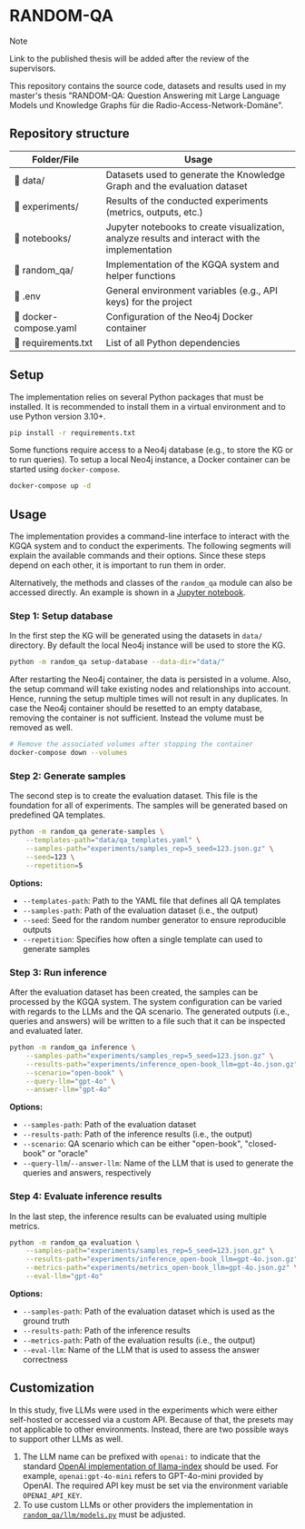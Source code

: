 # RANDOM-QA

> [!NOTE]  
> Link to the published thesis will be added after the review of the supervisors.

This repository contains the source code, datasets and results used in my master's thesis "RANDOM-QA: Question Answering mit Large Language Models und Knowledge Graphs für die Radio-Access-Network-Domäne".

## Repository structure

| Folder/File | Usage |
| ----------- | ----- |
| 📁 data/ | Datasets used to generate the Knowledge Graph and the evaluation dataset |
| 📁 experiments/ | Results of the conducted experiments (metrics, outputs, etc.) |
| 📁 notebooks/ | Jupyter notebooks to create visualization, analyze results and interact with the implementation |
| 📁 random_qa/ | Implementation of the KGQA system and helper functions |
| 📄 .env | General environment variables (e.g., API keys) for the project |
| 📄 docker-compose.yaml | Configuration of the Neo4j Docker container |
| 📄 requirements.txt | List of all Python dependencies |

## Setup

The implementation relies on several Python packages that must be installed. It is recommended to install them in a virtual environment and to use Python version 3.10+.

```bash
pip install -r requirements.txt
```

Some functions require access to a Neo4j database (e.g., to store the KG or to run queries). To setup a local Neo4j instance, a Docker container can be started using `docker-compose`.

``` bash
docker-compose up -d
```

## Usage

The implementation provides a command-line interface to interact with the KGQA system and to conduct the experiments. The following segments will explain the available commands and their options. Since these steps depend on each other, it is important to run them in order.

Alternatively, the methods and classes of the `random_qa` module can also be accessed directly. An example is shown in a [Jupyter notebook](notebooks/workflow.ipynb).

### Step 1: Setup database

In the first step the KG will be generated using the datasets in `data/` directory. By default the local Neo4j instance will be used to store the KG.

```bash
python -m random_qa setup-database --data-dir="data/"
```

After restarting the Neo4j container, the data is persisted in a volume. Also, the setup command will take existing nodes and relationships into account. Hence, running the setup multiple times will not result in any duplicates. In case the Neo4j container should be resetted to an empty database, removing the container is not sufficient. Instead the volume must be removed as well.

```bash
# Remove the associated volumes after stopping the container
docker-compose down --volumes
```

### Step 2: Generate samples

The second step is to create the evaluation dataset. This file is the foundation for all of experiments. The samples will be generated based on predefined QA templates.

```bash
python -m random_qa generate-samples \
    --templates-path="data/qa_templates.yaml" \
    --samples-path="experiments/samples_rep=5_seed=123.json.gz" \
    --seed=123 \
    --repetition=5
```

**Options:**

- `--templates-path`: Path to the YAML file that defines all QA templates
- `--samples-path`: Path of the evaluation dataset (i.e., the output)
- `--seed`: Seed for the random number generator to ensure reproducible outputs
- `--repetition`: Specifies how often a single template can used to generate samples


### Step 3: Run inference

After the evaluation dataset has been created, the samples can be processed by the KGQA system. The system configuration can be varied with regards to the LLMs and the QA scenario. The generated outputs (i.e., queries and answers) will be written to a file such that it can be inspected and evaluated later. 

```bash
python -m random_qa inference \
    --samples-path="experiments/samples_rep=5_seed=123.json.gz" \
    --results-path="experiments/inference_open-book_llm=gpt-4o.json.gz" \
    --scenario="open-book" \
    --query-llm="gpt-4o" \
    --answer-llm="gpt-4o"
```

**Options:**

- `--samples-path`: Path of the evaluation dataset
- `--results-path`: Path of the inference results (i.e., the output)
- `--scenario`: QA scenario which can be either "open-book", "closed-book" or "oracle"
- `--query-llm`/`--answer-llm`: Name of the LLM that is used to generate the queries and answers, respectively

### Step 4: Evaluate inference results

In the last step, the inference results can be evaluated using multiple metrics.

```bash
python -m random_qa evaluation \
    --samples-path="experiments/samples_rep=5_seed=123.json.gz" \
    --results-path="experiments/inference_open-book_llm=gpt-4o.json.gz" \
    --metrics-path="experiments/metrics_open-book_llm=gpt-4o.json.gz" \
    --eval-llm="gpt-4o"
```

**Options:**

- `--samples-path`: Path of the evaluation dataset which is used as the ground truth
- `--results-path`: Path of the inference results
- `--metrics-path`: Path of the evaluation results (i.e., the output)
- `--eval-llm`: Name of the LLM that is used to assess the answer correctness

## Customization

In this study, five LLMs were used in the experiments which were either self-hosted or accessed via a custom API. Because of that, the presets may not applicable to other environments. Instead, there are two possible ways to support other LLMs as well.

1. The LLM name can be prefixed with `openai:` to indicate that the standard [OpenAI implementation of llama-index](https://docs.llamaindex.ai/en/stable/api_reference/llms/openai/) should be used. For example, `openai:gpt-4o-mini` refers to GPT-4o-mini provided by OpenAI. The required API key must be set via the environment variable `OPENAI_API_KEY`.
1. To use custom LLMs or other providers the implementation in [`random_qa/llm/models.py`](random_qa/llm/models.py) must be adjusted.
